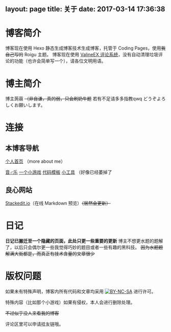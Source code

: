 layout: page
title: 关于
date: 2017-03-14 17:36:38
---

# 博客简介

博客现在使用 Hexo 静态生成博客技术生成博客，托管于 Coding Pages，使用~~我自己写的~~ Roigu 主题。
博客现在使用 [ValineEX 评论系统](https://github.com/swwind/valine-ex)，没有自动清理垃圾评论的功能（也许会简单写一个），请各位文明用语。

# 博主简介

博主蒟蒻 ~~（非自谦，真的弱，只会刷奶牛题~~
若有不足请多多指教qwq
<span class="meiryo">どうぞよろしくお願いします。</span>
<script type="text/javascript">console.log('我已经不用企鹅了');</script>

# 连接

## 本博客导航

[个人首页](https://swwind.me) （more about me）

[音♂乐](/music)
[一个小游戏](/game)
[代码模板](/code)
[小工具](/tools) （好像已经萎掉了

## 良心网站

[Stackedit.io](https://stackedit.io/app)（在线 Markdown 预览）~~（居然会更新）~~

# 日记

**日记已搬迁至一个隐藏的页面，此处只更一些重要的更新**
博主不想更水题的题解了，以后只会偶尔更一些我觉得巧妙的题目或者一些有趣的黑科技。
~~因为水题题解满大街都是，而真正有技术含量的文章很少~~

# 版权问题

如果未有特殊声明，博客内所有代码和文章均采用 [![BY-NC-SA](/img/cc-by-nc-sa.svg)](https://creativecommons.org/licenses/by-nc-sa/4.0/) 进行许可。

特殊内容（比如那个小游戏）如果有侵权，本人会进行删除处理。

~~不过似乎没人来看我的博客~~

评论区里可以申请挂友链哦。

